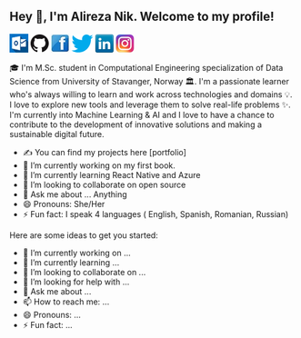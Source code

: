 ## Hey 👋, I'm Alireza Nik. Welcome to my profile!

[![Outlook](icons/email.png)](mailto:a.hosseinzadehnik@stud.uis.no)
[![GitHub](icons/github.png)](https://github.com/Ali-HZN)
[![Facebook](icons/facebook.png)](https://www.facebook.com/alireza.hoseinzade.1/)
[![Twitter](icons/twitter.png)](https://twitter.com/alireza_hzn)
[![LinkedIn](icons/linkedin.png)](https://www.linkedin.com/in/alireza-hossein-zadeh-nik/)
[![Instagram](icons/instagram.png)](https://www.instagram.com/aliii_hzn/)


🎓 I'm  M.Sc. student in Computational Engineering specialization of Data Science from University of Stavanger, Norway 🏛. 
I'm a passionate learner who's always willing to learn and work across technologies and domains 💡. I love to explore new tools and leverage them to solve real-life problems ✨. I'm currently into Machine Learning & AI and I love to have a chance to contribute to the development of innovative solutions and making a sustainable digital future.



- ✍ You can find my projects here [portfolio]
- 🔭 I’m currently working on my first book.
- 🌱 I’m currently learning React Native and Azure
- 👯 I’m looking to collaborate on open source
- 💬 Ask me about ... Anything
- 😄 Pronouns: She/Her
- ⚡ Fun fact: I speak 4 languages ( English, Spanish, Romanian, Russian)







Here are some ideas to get you started:

- 🔭 I’m currently working on ...
- 🌱 I’m currently learning ...
- 👯 I’m looking to collaborate on ...
- 🤔 I’m looking for help with ...
- 💬 Ask me about ...
- 📫 How to reach me: ...
- 😄 Pronouns: ...
- ⚡ Fun fact: ...


